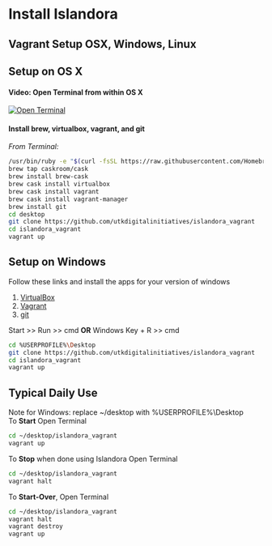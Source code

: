 # Install Islandora

## Vagrant Setup OSX, Windows, Linux

## Setup on OS X
#### Video: Open Terminal from within OS X
[![Open Terminal](http://img.youtube.com/vi/zw7Nd67_aFw/0.jpg)](https://youtu.be/zw7Nd67_aFw)

#### Install brew, virtualbox, vagrant, and git

*From Terminal:*
```bash
/usr/bin/ruby -e "$(curl -fsSL https://raw.githubusercontent.com/Homebrew/install/master/install)"
brew tap caskroom/cask
brew install brew-cask
brew cask install virtualbox
brew cask install vagrant
brew cask install vagrant-manager
brew install git
cd desktop
git clone https://github.com/utkdigitalinitiatives/islandora_vagrant
cd islandora_vagrant
vagrant up
```
## Setup on Windows
Follow these links and install the apps for your version of windows
1. [VirtualBox](https://www.virtualbox.org/)
2. [Vagrant](http://www.vagrantup.com)
3. [git](https://git-scm.com/)

Start >> Run >> cmd __OR__ Windows Key + R >> cmd
```bash
cd %USERPROFILE%\Desktop
git clone https://github.com/utkdigitalinitiatives/islandora_vagrant
cd islandora_vagrant
vagrant up
```


## Typical Daily Use
Note for Windows: replace ~/desktop with %USERPROFILE%\Desktop<br/>
To __Start__ Open Terminal
```bash
cd ~/desktop/islandora_vagrant
vagrant up
```

To __Stop__ when done using Islandora
Open Terminal
```bash
cd ~/desktop/islandora_vagrant
vagrant halt
```

To **Start-Over**, Open Terminal
```bash
cd ~/desktop/islandora_vagrant
vagrant halt
vagrant destroy
vagrant up
```